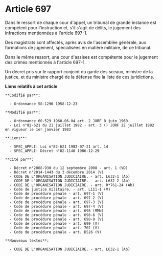 # Article 697

Dans le ressort de chaque cour d'appel, un tribunal de grande instance est compétent pour l'instruction et, s'il s'agit de
délits, le jugement des infractions mentionnées à l'article 697-1.

Des magistrats sont affectés, après avis de l'assemblée générale, aux formations de jugement, spécialisées en matière
militaire, de ce tribunal.

Dans le même ressort, une cour d'assises est compétente pour le jugement des crimes mentionnés à l'article 697-1.

Un décret pris sur le rapport conjoint du garde des sceaux, ministre de la justice, et du ministre chargé de la défense fixe
la liste de ces juridictions.

**Liens relatifs à cet article**

	**Codifié par**:

	  - Ordonnance 58-1296 1958-12-23

	**Modifié par**:

	  - Ordonnance 60-529 1960-06-04 art. 2 JORF 8 juin 1960
	  - Loi n°82-621 du 21 juillet 1982 - art. 3 () JORF 22 juillet 1982 en vigueur le 1er janvier 1983

	**Liens**:

	  - SPEC_APPLI: Loi n°82-621 1982-07-21 art. 14
	  - SPEC_APPLI: Décret n°82-1146 1986-12-29

	**Cité par**:

	  - Décret n°2008-930 du 12 septembre 2008 - art. 1 (VD)
	  - Décret n°2014-1443 du 3 décembre 2014 (V)
	  - CODE DE L'ORGANISATION JUDICIAIRE. - art. L632-1 (Ab)
	  - CODE DE L'ORGANISATION JUDICIAIRE. - art. L632-2 (Ab)
	  - CODE DE L'ORGANISATION JUDICIAIRE. - art. R*761-24 (Ab)
	  - Code de justice militaire. - art. L111-1 (V)
	  - Code de procédure pénale - art. 697-1 (V)
	  - Code de procédure pénale - art. 697-2 (V)
	  - Code de procédure pénale - art. 697-3 (V)
	  - Code de procédure pénale - art. 697-4 (V)
	  - Code de procédure pénale - art. 698 (MMN)
	  - Code de procédure pénale - art. 698-6 (V)
	  - Code de procédure pénale - art. 698-9 (V)
	  - Code de procédure pénale - art. 699 (V)
	  - Code de procédure pénale - art. 702 (V)
	  - Code de procédure pénale - art. D526 (V)

	**Nouveaux textes**:

	  - CODE DE L'ORGANISATION JUDICIAIRE. - art. L632-1 (Ab)
